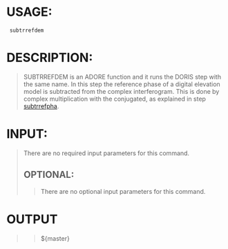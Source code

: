# USAGE: #
```
 subtrrefdem 
```
# DESCRIPTION: #
> SUBTRREFDEM is an ADORE function and it runs the DORIS step with the same name.
> In this step the reference phase of a digital elevation model is subtracted from the complex interferogram. This is done by complex multiplication with  the conjugated, as explained in step [subtrrefpha](subtrrefpha.md).
# INPUT: #
> There are no required input parameters for this command.
> ## OPTIONAL: ##
> > There are no optional input parameters for this command.
# OUTPUT #
> > ${master}